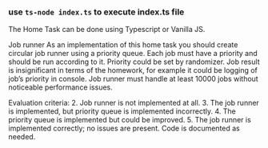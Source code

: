 ### use `ts-node index.ts` to execute index.ts file

The Home Task can be done using Typescript or Vanilla JS.

Job runner
As an implementation of this home task you should create circular job runner using a priority queue. 
Each job must have a priority and should be run according to it. 
Priority could be set by randomizer. 
Job result is insignificant in terms of the homework, for example it could be logging of job’s priority in console. 
Job runner must handle at least 10000 jobs without noticeable performance issues.

Evaluation criteria:
2. Job runner is not implemented at all.
3. The job runner is implemented, but priority queue is implemented incorrectly.
4. The priority queue is implemented but could be improved.
5. The job runner is implemented correctly; no issues are present. Code is documented as needed.

